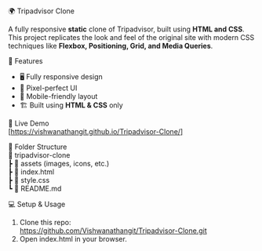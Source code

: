 🌍 Tripadvisor Clone  

A fully responsive **static** clone of Tripadvisor, built using **HTML and CSS**. This project replicates the look and feel of the original site with modern CSS techniques like **Flexbox, Positioning, Grid, and Media Queries**.  

 📌 Features  
- 🖥️ Fully responsive design  
- 🎨 Pixel-perfect UI  
- 📱 Mobile-friendly layout  
- 🏗️ Built using **HTML & CSS** only  

🚀 Live Demo  
[https://vishwanathangit.github.io/Tripadvisor-Clone/]  

📂 Folder Structure  
📂 tripadvisor-clone  
 ┣ 📂 assets (images, icons, etc.)  
 ┣ 📜 index.html  
 ┣ 📜 style.css  
 ┗ 📜 README.md  

💻 Setup & Usage  
1. Clone this repo:  
     https://github.com/Vishwanathangit/Tripadvisor-Clone.git
2. Open index.html in your browser.  
